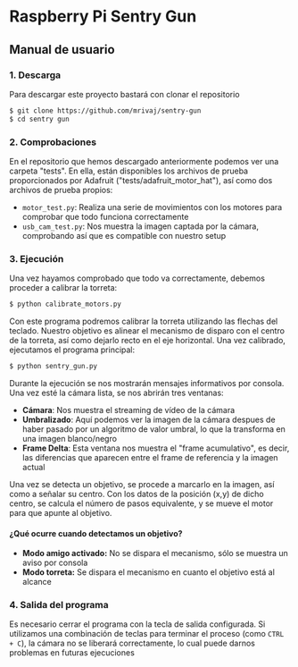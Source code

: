 # Raspberry Pi Sentry Gun
## Manual de usuario
### 1. Descarga
Para descargar este proyecto bastará con clonar el repositorio
```sh
$ git clone https://github.com/mrivaj/sentry-gun
$ cd sentry gun
```

### 2. Comprobaciones
En el repositorio que hemos descargado anteriormente podemos ver una carpeta "tests". En ella, están disponibles los archivos de prueba proporcionados por Adafruit ("tests/adafruit_motor_hat"), así como dos archivos de prueba propios:
  - `motor_test.py`: Realiza una serie de movimientos con los motores para comprobar que todo funciona correctamente
  - `usb_cam_test.py`: Nos muestra la imagen captada por la cámara, comprobando así que es compatible con nuestro setup
 
### 3. Ejecución
Una vez hayamos comprobado que todo va correctamente, debemos proceder a calibrar la torreta:
```sh
$ python calibrate_motors.py
```
Con este programa podremos calibrar la torreta utilizando las flechas del teclado. Nuestro objetivo es alinear el mecanismo de disparo con el centro de la torreta, así como dejarlo recto en el eje horizontal.
Una vez calibrado, ejecutamos el programa principal:
```sh
$ python sentry_gun.py
```
Durante la ejecución se nos mostrarán mensajes informativos por consola.
Una vez esté la cámara lista, se nos abrirán tres ventanas: 
  - **Cámara**: Nos muestra el streaming de vídeo de la cámara
  - **Umbralizado**: Aquí podemos ver la imagen de la cámara despues de haber pasado por un algoritmo de valor umbral, lo que la transforma en una imagen blanco/negro
  - **Frame Delta**: Esta ventana nos muestra el "frame acumulativo", es decir, las diferencias que aparecen entre el frame de referencia y la imagen actual
 
Una vez se detecta un objetivo, se procede a marcarlo en la imagen, así como a señalar su centro. Con los datos de la posición (x,y) de dicho centro, se calcula el número de pasos equivalente, y se mueve el motor para que apunte al objetivo.

#### ¿Qué ocurre cuando detectamos un objetivo?

- **Modo amigo activado:** No se dispara el mecanismo, sólo se muestra un aviso por consola
-  **Modo torreta:** Se dispara el mecanismo en cuanto el objetivo está al alcance

### 4. Salida del programa
Es necesario cerrar el programa con la tecla de salida configurada. Si utilizamos una combinación de teclas para terminar el proceso (como `CTRL + C`), la cámara no se liberará correctamente, lo cual puede darnos problemas en futuras ejecuciones
